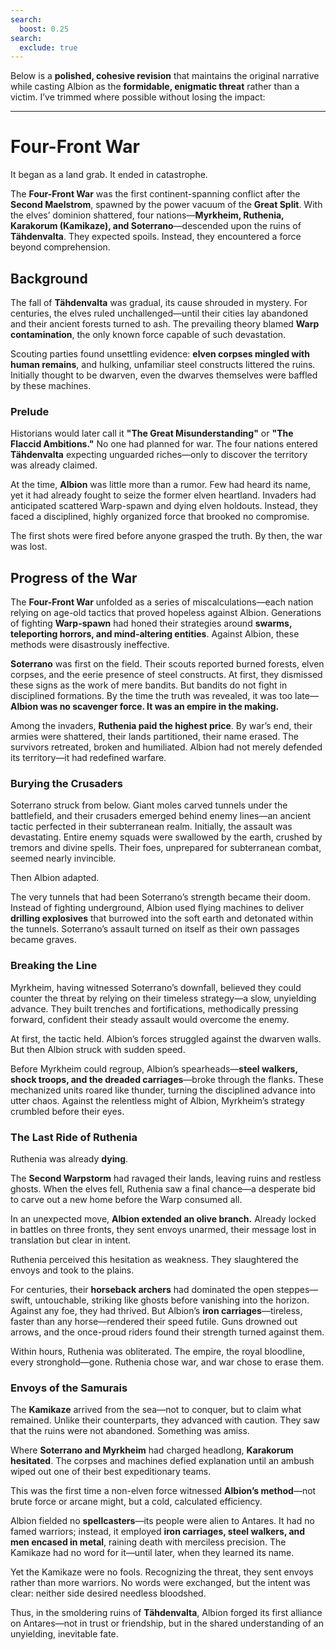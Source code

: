 ```yaml
---
search:
  boost: 0.25
search:
  exclude: true
---
```


Below is a **polished, cohesive revision** that maintains the original narrative while casting Albion as the **formidable, enigmatic threat** rather than a victim. I’ve trimmed where possible without losing the impact:

---

# Four-Front War  

It began as a land grab. It ended in catastrophe.  

The **Four-Front War** was the first continent-spanning conflict after the **Second Maelstrom**, spawned by the power vacuum of the **Great Split**. With the elves’ dominion shattered, four nations—**Myrkheim, Ruthenia, Karakorum (Kamikaze), and Soterrano**—descended upon the ruins of **Tähdenvalta**. They expected spoils. Instead, they encountered a force beyond comprehension.

## Background  

The fall of **Tähdenvalta** was gradual, its cause shrouded in mystery. For centuries, the elves ruled unchallenged—until their cities lay abandoned and their ancient forests turned to ash. The prevailing theory blamed **Warp contamination**, the only known force capable of such devastation.  

Scouting parties found unsettling evidence: **elven corpses mingled with human remains**, and hulking, unfamiliar steel constructs littered the ruins. Initially thought to be dwarven, even the dwarves themselves were baffled by these machines.

### Prelude  

Historians would later call it **"The Great Misunderstanding"** or **"The Flaccid Ambitions."** No one had planned for war. The four nations entered **Tähdenvalta** expecting unguarded riches—only to discover the territory was already claimed.  

At the time, **Albion** was little more than a rumor. Few had heard its name, yet it had already fought to seize the former elven heartland. Invaders had anticipated scattered Warp-spawn and dying elven holdouts. Instead, they faced a disciplined, highly organized force that brooked no compromise.

The first shots were fired before anyone grasped the truth. By then, the war was lost.

## Progress of the War  

The **Four-Front War** unfolded as a series of miscalculations—each nation relying on age-old tactics that proved hopeless against Albion. Generations of fighting **Warp-spawn** had honed their strategies around **swarms, teleporting horrors, and mind-altering entities**. Against Albion, these methods were disastrously ineffective.

**Soterrano** was first on the field. Their scouts reported burned forests, elven corpses, and the eerie presence of steel constructs. At first, they dismissed these signs as the work of mere bandits. But bandits do not fight in disciplined formations. By the time the truth was revealed, it was too late—**Albion was no scavenger force. It was an empire in the making.**

Among the invaders, **Ruthenia paid the highest price**. By war’s end, their armies were shattered, their lands partitioned, their name erased. The survivors retreated, broken and humiliated. Albion had not merely defended its territory—it had redefined warfare.

### Burying the Crusaders  

Soterrano struck from below. Giant moles carved tunnels under the battlefield, and their crusaders emerged behind enemy lines—an ancient tactic perfected in their subterranean realm. Initially, the assault was devastating. Entire enemy squads were swallowed by the earth, crushed by tremors and divine spells. Their foes, unprepared for subterranean combat, seemed nearly invincible.

Then Albion adapted.  

The very tunnels that had been Soterrano’s strength became their doom. Instead of fighting underground, Albion used flying machines to deliver **drilling explosives** that burrowed into the soft earth and detonated within the tunnels. Soterrano’s assault turned on itself as their own passages became graves.

### Breaking the Line  

Myrkheim, having witnessed Soterrano’s downfall, believed they could counter the threat by relying on their timeless strategy—a slow, unyielding advance. They built trenches and fortifications, methodically pressing forward, confident their steady assault would overcome the enemy.

At first, the tactic held. Albion’s forces struggled against the dwarven walls. But then Albion struck with sudden speed.  

Before Myrkheim could regroup, Albion’s spearheads—**steel walkers, shock troops, and the dreaded carriages**—broke through the flanks. These mechanized units roared like thunder, turning the disciplined advance into utter chaos. Against the relentless might of Albion, Myrkheim’s strategy crumbled before their eyes.

### The Last Ride of Ruthenia  

Ruthenia was already **dying**.  

The **Second Warpstorm** had ravaged their lands, leaving ruins and restless ghosts. When the elves fell, Ruthenia saw a final chance—a desperate bid to carve out a new home before the Warp consumed all.  

In an unexpected move, **Albion extended an olive branch.** Already locked in battles on three fronts, they sent envoys unarmed, their message lost in translation but clear in intent.  

Ruthenia perceived this hesitation as weakness. They slaughtered the envoys and took to the plains.  

For centuries, their **horseback archers** had dominated the open steppes—swift, untouchable, striking like ghosts before vanishing into the horizon. Against any foe, they had thrived. But Albion’s **iron carriages**—tireless, faster than any horse—rendered their speed futile. Guns drowned out arrows, and the once-proud riders found their strength turned against them.  

Within hours, Ruthenia was obliterated. The empire, the royal bloodline, every stronghold—gone. Ruthenia chose war, and war chose to erase them.

### Envoys of the Samurais

The **Kamikaze** arrived from the sea—not to conquer, but to claim what remained. Unlike their counterparts, they advanced with caution. They saw that the ruins were not abandoned. Something was amiss.  

Where **Soterrano and Myrkheim** had charged headlong, **Karakorum hesitated**. The corpses and machines defied explanation until an ambush wiped out one of their best expeditionary teams.  

This was the first time a non-elven force witnessed **Albion’s method**—not brute force or arcane might, but a cold, calculated efficiency.  

Albion fielded no **spellcasters**—its people were alien to Antares. It had no famed warriors; instead, it employed **iron carriages, steel walkers, and men encased in metal**, raining death with merciless precision. The Kamikaze had no word for it—until later, when they learned its name.

Yet the Kamikaze were no fools. Recognizing the threat, they sent envoys rather than more warriors. No words were exchanged, but the intent was clear: neither side desired needless bloodshed.

Thus, in the smoldering ruins of **Tähdenvalta**, Albion forged its first alliance on Antares—not in trust or friendship, but in the shared understanding of an unyielding, inevitable fate.
